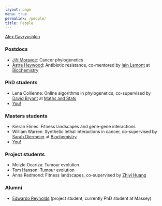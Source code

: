 ```yaml
---
layout: page
menu: true
permalink: /people/
title: People
---
```


[Alex Gavryushkin](/alex/)


### Postdocs

- [Jiří Moravec](https://www.linkedin.com/in/ji%C5%99%C3%AD-moravec-2a104815b/): Cancer phylogenetics
- [Astra Heywood](https://www.linkedin.com/in/astra-heywood-a43229163/): Antibiotic resistance, co-mentored by [Iain Lamont](https://www.otago.ac.nz/biochemistry/people/profile/index.html?id=41) at [Biochemistry](https://www.otago.ac.nz/biochemistry/index.html)


### PhD students

- Lena Collienne: Online algorithms in phylogenetics, co-supervised by [David Bryant](http://www.maths.otago.ac.nz/~dbryant/) at [Maths and Stats](http://www.maths.otago.ac.nz/)
- [You!](/opportunities/)


### Masters students

- Kieran Elmes: Fitness landscapes and gene-gene interactions
- William Warren: Synthetic lethal interactions in cancer, co-supervised by [Sarah Diermeier](https://www.otago.ac.nz/biochemistry/people/profile/index.html?id=2797) at [Biochemistry](https://www.otago.ac.nz/biochemistry/index.html)
- [You!](/opportunities/)


### Project students

- Moizle Ocariza: Tumour evolution
- Tom Hanson: Tumour evolution
- Anna Redmond: Fitness landscapes, co-supervised by [Zhiyi Huang](https://www.otago.ac.nz/computer-science/people/otago675737.html)


### Alumni

-  [Edwardo Reynolds](https://nz.linkedin.com/in/edwardo-reynolds) (project student, currently PhD student at Massey)
